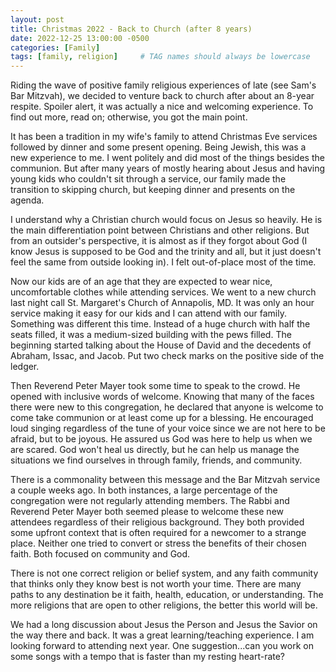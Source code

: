```yaml
---
layout: post
title: Christmas 2022 - Back to Church (after 8 years)
date: 2022-12-25 13:00:00 -0500
categories: [Family]
tags: [family, religion]     # TAG names should always be lowercase
---
```



Riding the wave of positive family religious experiences of late (see Sam's Bar Mitzvah), we decided to venture back to church after about an 8-year respite. Spoiler alert, it was actually a nice and welcoming experience. To find out more, read on; otherwise, you got the main point.

It has been a tradition in my wife's family to attend Christmas Eve services followed by dinner and some present opening. Being Jewish, this was a new experience to me. I went politely and did most of the things besides the communion. But after many years of mostly hearing about Jesus and having young kids who couldn't sit through a service, our family made the transition to skipping church, but keeping dinner and presents on the agenda. 

I understand why a Christian church would focus on Jesus so heavily. He is the main differentiation point between Christians and other religions. But from an outsider's perspective, it is almost as if they forgot about God (I know Jesus is supposed to be God and the trinity and all, but it just doesn't feel the same from outside looking in). I felt out-of-place most of the time.

Now our kids are of an age that they are expected to wear nice, uncomfortable clothes while attending services. We went to a new church last night call St. Margaret's Church of Annapolis, MD. It was only an hour service making it easy for our kids and I can attend with our family. Something was different this time. Instead of a huge church with half the seats filled, it was a medium-sized building with the pews filled. The beginning started talking about the House of David and the decedents of Abraham, Issac, and Jacob. Put two check marks on the positive side of the ledger.

Then Reverend Peter Mayer took some time to speak to the crowd. He opened with inclusive words of welcome. Knowing that many of the faces there were new to this congregation, he declared that anyone is welcome to come take communion or at least come up for a blessing. He encouraged loud singing regardless of the tune of your voice since we are not here to be afraid, but to be joyous. He assured us God was here to help us when we are scared. God won't heal us directly, but he can help us manage the situations we find ourselves in through family, friends, and community.

There is a commonality between this message and the Bar Mitzvah service a couple weeks ago. In both instances, a large percentage of the congregation were not regularly attending members. The Rabbi and Reverend Peter Mayer both seemed please to welcome these new attendees regardless of their religious background. They both provided some upfront context that is often required for a newcomer to a strange place. Neither one tried to convert or stress the benefits of their chosen faith. Both focused on community and God. 

There is not one correct religion or belief system, and any faith community that thinks only they know best is not worth your time. There are many paths to any destination be it faith, health, education, or understanding. The more religions that are open to other religions, the better this world will be. 

We had a long discussion about Jesus the Person and Jesus the Savior on the way there and back. It was a great learning/teaching experience. I am looking forward to attending next year. One suggestion...can you work on some songs with a tempo that is faster than my resting heart-rate?
